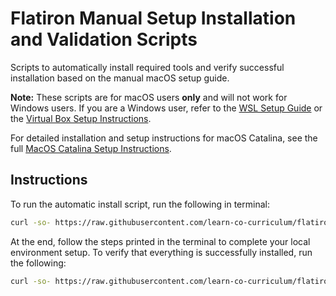 # Flatiron Manual Setup Installation and Validation Scripts

Scripts to automatically install required tools and verify successful installation based on the manual macOS setup guide.

**Note:** These scripts are for macOS users **only** and will not work for Windows users. If you are a Windows user, refer to the [WSL Setup Guide](https://github.com/learn-co-curriculum/wsl-setup) or the [Virtual Box Setup Instructions](https://help.learn.co/en/articles/1489324-setting-up-linux-virtual-box). 

For detailed installation and setup instructions for macOS Catalina, see the full [MacOS Catalina Setup Instructions](https://github.com/learn-co-curriculum/environment-mac-os-catalina-setup).

## Instructions

To run the automatic install script, run the following in terminal:

```sh
curl -so- https://raw.githubusercontent.com/learn-co-curriculum/flatiron-manual-setup-validator/master/automatic-install.sh | bash 2> /dev/null
```

At the end, follow the steps printed in the terminal to complete your local environment setup. To verify that everything is successfully installed, run the following:

```sh
curl -so- https://raw.githubusercontent.com/learn-co-curriculum/flatiron-manual-setup-validator/master/manual-setup-check.sh | bash 2> /dev/null
```
